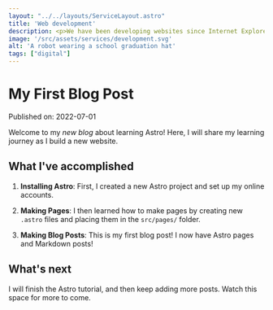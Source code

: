 ```yaml
---
layout: "../../layouts/ServiceLayout.astro"
title: 'Web development'
description: <p>We have been developing websites since Internet Explorer 6 was around. We were there when Firefox first released and blew our minds. What we're saying is we have been building websites for a <em>long</em> time.</p><p>Over the years we have done everything from static single page websites to control systems for a planetarium to e-commerce websites for leading UK airlines.</p>
image: '/src/assets/services/development.svg'
alt: 'A robot wearing a school graduation hat'
tags: ["digital"]
---
```

# My First Blog Post

Published on: 2022-07-01

Welcome to my _new blog_ about learning Astro! Here, I will share my learning journey as I build a new website.

## What I've accomplished

1. **Installing Astro**: First, I created a new Astro project and set up my online accounts.

2. **Making Pages**: I then learned how to make pages by creating new `.astro` files and placing them in the `src/pages/` folder.

3. **Making Blog Posts**: This is my first blog post! I now have Astro pages and Markdown posts!

## What's next

I will finish the Astro tutorial, and then keep adding more posts. Watch this space for more to come.